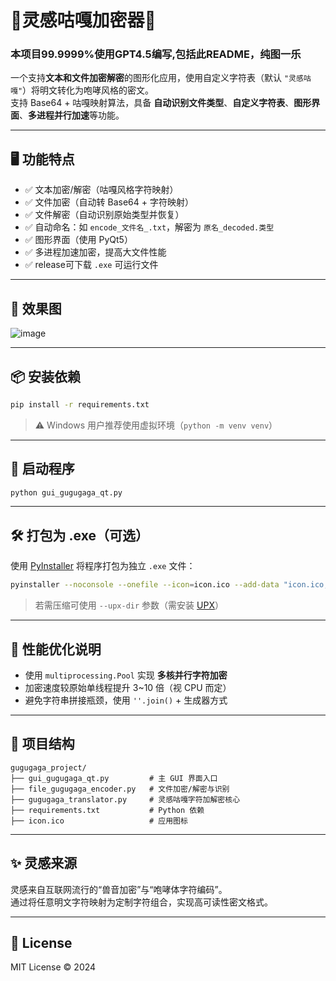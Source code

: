 # 🍄灵感咕嘎加密器🍄

### 本项目99.9999%使用GPT4.5编写,包括此README，纯图一乐

一个支持**文本和文件加密解密**的图形化应用，使用自定义字符表（默认 `"灵感咕嘎"`）将明文转化为咆哮风格的密文。  
支持 Base64 + 咕嘎映射算法，具备 **自动识别文件类型**、**自定义字符表**、**图形界面**、**多进程并行加速**等功能。

---

## 🖥 功能特点

- ✅ 文本加密/解密（咕嘎风格字符映射）
- ✅ 文件加密（自动转 Base64 + 字符映射）
- ✅ 文件解密（自动识别原始类型并恢复）
- ✅ 自动命名：如 `encode_文件名_.txt`，解密为 `原名_decoded.类型`
- ✅ 图形界面（使用 PyQt5）
- ✅ 多进程加速加密，提高大文件性能
- ✅ release可下载 `.exe` 可运行文件

---

## 🍄 效果图
![image](https://github.com/user-attachments/assets/ffbefbf5-531b-4ca9-8dbb-6435d2a871df)

---

## 📦 安装依赖

```bash
pip install -r requirements.txt
```

> ⚠️ Windows 用户推荐使用虚拟环境（`python -m venv venv`）

---

## 🚀 启动程序

```bash
python gui_gugugaga_qt.py
```

---

## 🛠 打包为 .exe（可选）

使用 [PyInstaller](https://www.pyinstaller.org/) 将程序打包为独立 `.exe` 文件：

```bash
pyinstaller --noconsole --onefile --icon=icon.ico --add-data "icon.ico;." gui_gugugaga_qt.py
```

> 若需压缩可使用 `--upx-dir` 参数（需安装 [UPX](https://upx.github.io/)）

---

## 🧪 性能优化说明

- 使用 `multiprocessing.Pool` 实现 **多核并行字符加密**
- 加密速度较原始单线程提升 3~10 倍（视 CPU 而定）
- 避免字符串拼接瓶颈，使用 `''.join()` + 生成器方式

---

## 📂 项目结构

```
gugugaga_project/
├── gui_gugugaga_qt.py         # 主 GUI 界面入口
├── file_gugugaga_encoder.py   # 文件加密/解密与识别
├── gugugaga_translator.py     # 灵感咕嘎字符加解密核心
├── requirements.txt           # Python 依赖
├── icon.ico                   # 应用图标
```

---

## ✨ 灵感来源

灵感来自互联网流行的“兽音加密”与“咆哮体字符编码”。  
通过将任意明文字符映射为定制字符组合，实现高可读性密文格式。

---

## 📃 License

MIT License © 2024
